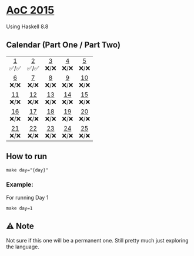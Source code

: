# [AoC 2015](https://adventofcode.com/2015)

Using Haskell 8.8

## Calendar (Part One / Part Two)

 |  |  |  |  |  |  
:-: | :-: | :-: | :-: | :-: |
[1](day01)<br>✅/✅ | [2](day02)<br>✅/✅ | [3](day03)<br>❌/❌  | [4](day04)<br>❌/❌  | [5](day05)<br>❌/❌
[6](day06)<br>❌/❌ | [7](day07)<br>❌/❌ | [8](day08)<br>❌/❌  | [9](day09)<br>❌/❌ | [10](day10)<br>❌/❌  
[11](day11)<br>❌/❌ | [12](day12)<br>❌/❌ | [13](day13)<br>❌/❌  | [14](day14)<br>❌/❌  | [15](day15)<br>❌/❌
[16](day16)<br>❌/❌ | [17](day17)<br>❌/❌ | [18](day18)<br>❌/❌  | [19](day19)<br>❌/❌  | [20](day20)<br>❌/❌
[21](day21)<br>❌/❌ | [22](day22)<br>❌/❌ | [23](day23)<br>❌/❌  | [24](day24)<br>❌/❌  | [25](day25)<br>❌/❌  

## How to run
```
make day="{day}"
```
### Example:

For running Day 1
```
make day=1
```

## ⚠️ Note
Not sure if this one will be a permanent one. Still pretty much just exploring
the language.
